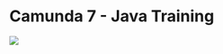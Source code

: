 # Camunda 7 - Java Training
![](https://img.shields.io/badge/Compatible%20with-Camunda%20Platform%207-26d07c)
